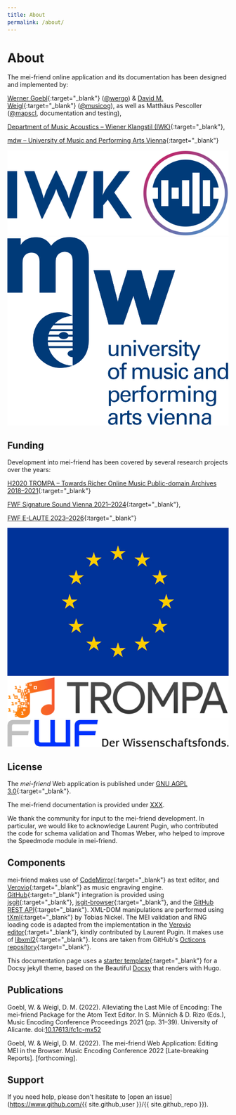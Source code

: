 ```yaml
---
title: About
permalink: /about/
---
```


# About

The mei-friend online application and its documentation has been designed and implemented by:

[Werner Goebl](https://iwk.mdw.ac.at/goebl/){:target="_blank"} ([@wergo](https://github.com/wergo)) & 
[David M. Weigl](https://iwk.mdw.ac.at/david-weigl/){:target="_blank"} ([@musicog](https://github.com/musicog)),
as well as Matthäus Pescoller ([@mapscl](https://github.com/mapscl), documentation and testing), 

[Department of Music Acoustics &ndash; Wiener Klangstil (IWK)](https://iwk.mdw.ac.at/){:target="_blank"}, 

[mdw &ndash; University of Music and Performing Arts Vienna](https://www.mdw.ac.at/){:target="_blank"}

<div>
<a href="https://iwk.mdw.ac.at" target="_blank">
    <img class="uni-logo" src="../assets/img/IWK-logo.svg" alt="Department of Music Acoustics &ndash; Wiener Klangstil (IWK) logo"/>
</a>

<a href="https://www.mdw.ac.at" target="_blank">
    <img class="uni-logo" src="../assets/img/mdw-logo.svg" alt="mdw &ndash; University of Music and Performing Arts Vienna logo" />
</a>
</div>

## Funding

Development into mei-friend has been covered by several research projects over the years:

[H2020 TROMPA &ndash; Towards Richer Online Music Public-domain Archives 2018&ndash;2021](https://iwk.mdw.ac.at/h2020-trompa/){:target="_blank"}

[FWF Signature Sound Vienna 2021&ndash;2024](https://iwk.mdw.ac.at/signature-sound-vienna/){:target="_blank"}, 

[FWF E-LAUTE 2023&ndash;2026](https://iwk.mdw.ac.at/e-laute/){:target="_blank"}

<div>
<a href="https://trompamusic.eu" target="_blank">
    <img class="eu-logo" src="../assets/img/eu-flag.jpg" alt="H2020 EU logo" />
    <img class="logo" src="../assets/img/TROMPA-logo.png" alt="H2020 TROMPA &ndash; Towards Richer Online Music Public-domain Archives 2018&ndash;2021 logo" />

</a>

<a href="https://www.fwf.ac.at" target="_blank">
    <img class="logo" src="../assets/img/fwf-logo.jpg" alt="Austrian Science Funds logo" />
</a>
</div>

## License

The *mei-friend* Web application is published under [GNU AGPL 3.0](https://github.com/mei-friend/mei-friend/blob/main/LICENSE){:target="_blank"}. 

The mei-friend documentation is provided under [XXX]().

We thank the community for input to the mei-friend development. In particular, we would like to acknowledge Laurent Pugin, who contributed the code for schema validation and Thomas Weber, who helped to improve the Speedmode module in mei-friend.

## Components

mei-friend makes use of [CodeMirror](https://codemirror.net){:target="_blank"} as text editor, and [Verovio](https://www.verovio.org){:target="_blank"} as music engraving engine. [GitHub](https://github.org){:target="_blank"} integration is provided using [jsgit](https://github.com/creationix/jsgit){:target="_blank"}, [jsgit-browser](https://github.com/LivelyKernel/js-git-browser){:target="_blank"}, and the [GitHub REST API](https://docs.github.com/en/rest){:target="_blank"}. XML-DOM manipulations are performed using [tXml](https://github.com/TobiasNickel/tXml){:target="_blank"} by Tobias Nickel. The MEI validation and RNG loading code is adapted from the implementation in the [Verovio editor](https://editor.verovio.org){:target="_blank"}, kindly contributed by Laurent Pugin. It makes use of [libxml2](https://gitlab.gnome.org/GNOME/libxml2/){:target="_blank"}. Icons are taken from GitHub's [Octicons repository](https://github.com/primer/octicons){:target="_blank"}.

This documentation page uses a [starter template](https://vsoch.github.io/docsy-jekyll/){:target="_blank"} for a Docsy jekyll theme, based
on the Beautiful [Docsy](https://github.com/google/docsy) that renders with Hugo. 

## Publications
<a name="GoeblWeigl-MEC2021"></a>Goebl, W. & Weigl, D. M. (2022). Alleviating the Last Mile of Encoding: The mei-friend Package for the Atom Text Editor.  In S. Münnich & D. Rizo (Eds.), Music Encoding Conference Proceedings 2021 (pp. 31&ndash;39). University of Alicante. doi:[10.17613/fc1c-mx52](https://doi.org/10.17613/fc1c-mx52)

<a name="GoeblWeigl-MEC2022">Goebl, W. & Weigl, D. M. (2022). The mei-friend Web Application: Editing MEI in the Browser. Music Encoding Conference 2022 [Late-breaking Reports]. [forthcoming].

## Support

If you need help, please don't hesitate to [open an issue](https://www.github.com/{{ site.github_user }}/{{ site.github_repo }}).


